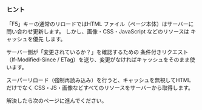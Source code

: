 ### ヒント

「F5」キーの通常のリロードではHTML ファイル（ページ本体）はサーバーに問い合わせ更新します。
しかし、画像・CSS・JavaScript などのリソースは キャッシュを優先 します。

サーバー側が「変更されているか？」を確認するための 条件付きリクエスト（If-Modified-Since / ETag）を送り、変更がなければキャッシュをそのまま使います。

スーパーリロード（強制再読み込み）を行うと、キャッシュを無視してHTML だけでなく CSS・JS・画像などすべてのリソースをサーバーから取得します。

解決したら次のページに進んでください。
